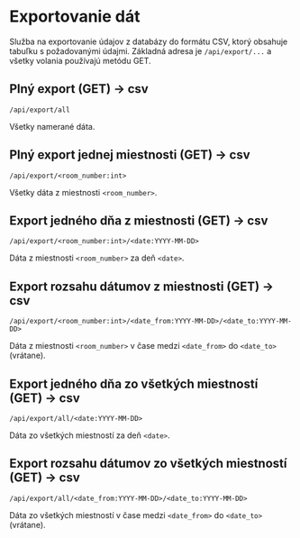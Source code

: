 # Exportovanie dát

Služba na exportovanie údajov z databázy do formátu CSV, ktorý obsahuje tabuľku s požadovanými údajmi. Základná adresa je `/api/export/...` a všetky volania používajú metódu GET.

## Plný export (GET) → csv

```
/api/export/all
```

Všetky namerané dáta.

## Plný export jednej miestnosti (GET) → csv

```
/api/export/<room_number:int>
```

Všetky dáta z miestnosti `<room_number>`.

## Export jedného dňa z miestnosti (GET) → csv

```
/api/export/<room_number:int>/<date:YYYY-MM-DD>
```

Dáta z miestnosti `<room_number>` za deň `<date>`.

## Export rozsahu dátumov z miestnosti (GET) → csv

```
/api/export/<room_number:int>/<date_from:YYYY-MM-DD>/<date_to:YYYY-MM-DD>
```

Dáta z miestnosti `<room_number>` v čase medzi `<date_from>` do `<date_to>` (vrátane).

## Export jedného dňa zo všetkých miestností (GET) → csv

```
/api/export/all/<date:YYYY-MM-DD>
```

Dáta zo všetkých miestností za deň `<date>`.

## Export rozsahu dátumov zo všetkých miestností (GET) → csv

```
/api/export/all/<date_from:YYYY-MM-DD>/<date_to:YYYY-MM-DD>
```

Dáta zo všetkých miestností v čase medzi `<date_from>` do `<date_to>` (vrátane).
